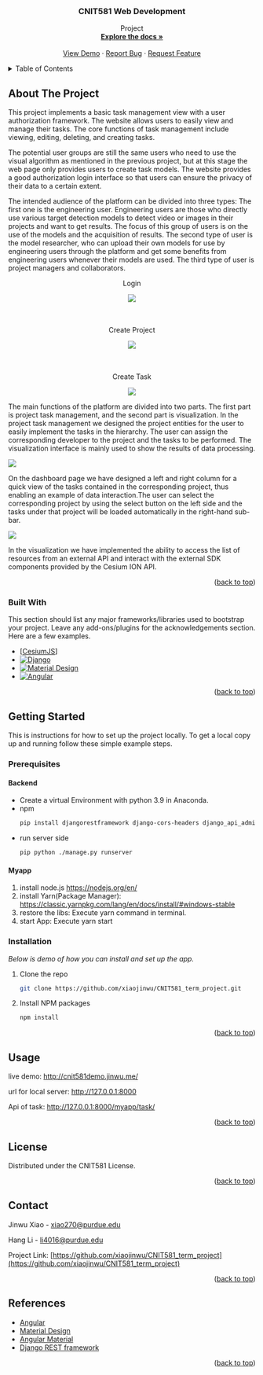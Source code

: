 <!-- Improved compatibility of back to top link: See: https://github.com/othneildrew/Best-README-Template/pull/73 -->
<a name="readme-top"></a>
<!--
*** Thanks for checking out the Best-README-Template. If you have a suggestion
*** that would make this better, please fork the repo and create a pull request
*** or simply open an issue with the tag "enhancement".
*** Don't forget to give the project a star!
*** Thanks again! Now go create something AMAZING! :D
-->



<!-- PROJECT SHIELDS -->
<!--
*** I'm using markdown "reference style" links for readability.
*** Reference links are enclosed in brackets [ ] instead of parentheses ( ).
*** See the bottom of this document for the declaration of the reference variables
*** for contributors-url, forks-url, etc. This is an optional, concise syntax you may use.
*** https://www.markdownguide.org/basic-syntax/#reference-style-links
-->



<!-- PROJECT LOGO -->
<br />
<div align="center">

  <h3 align="center">CNIT581 Web Development</h3>

  <p align="center">
    Project
    <br />
    <a href="https://github.com/xiaojinwu/CNIT581_term_project"><strong>Explore the docs »</strong></a>
    <br />
    <br />
    <a href="https://github.com/xiaojinwu/CNIT581_term_project">View Demo</a>
    ·
    <a href="https://github.com/xiaojinwu/CNIT581_term_project">Report Bug</a>
    ·
    <a href="https://github.com/xiaojinwu/CNIT581_term_project">Request Feature</a>
  </p>
</div>



<!-- TABLE OF CONTENTS -->
<details>
  <summary>Table of Contents</summary>
  <ol>
    <li>
      <a href="#about-the-project">About The Project</a>
      <ul>
        <li><a href="#built-with">Built With</a></li>
      </ul>
    </li>
    <li>
      <a href="#getting-started">Getting Started</a>
      <ul>
        <li><a href="#prerequisites">Prerequisites</a></li>
        <li><a href="#installation">Installation</a></li>
      </ul>
    </li>
    <li><a href="#usage">Usage</a></li>
    <li><a href="#license">License</a></li>
    <li><a href="#contact">Contact</a></li>
    <li><a href="#References">References</a></li>
  </ol>
</details>



<!-- ABOUT THE PROJECT -->
## About The Project

This project implements a basic task management view with a user authorization framework. The website allows users to easily view and manage their tasks. The core functions of task management include viewing, editing, deleting, and creating tasks.
<br />

The potential user groups are still the same users who need to use the visual algorithm as mentioned in the previous project, but at this stage the web page only provides users to create task models.
The website provides a good authorization login interface so that users can ensure the privacy of their data to a certain extent.
<br />

The intended audience of the platform can be divided into three types: 
The first one is the engineering user. Engineering users are those who directly use various target detection models to detect video or images in their projects and want to get results. The focus of this group of users is on the use of the models and the acquisition of results.
The second type of user is the model researcher, who can upload their own models for use by engineering users through the platform and get some benefits from engineering users whenever their models are used.
The third type of user is project managers and collaborators.

<p align="center" >
    Login
</p>
<div align="center">
  <img src="img/img1.png">
</div>

<br />
<br />

<p align="center" >
    Create Project
</p>
<div align="center">
  <img src="img/img5.png">
</div>

<br />
<br />

<p align="center" >
    Create Task
</p>
<div align="center">
  <img src="img/img3.png">
</div>

The main functions of the platform are divided into two parts. The first part is project task management, and the second part is visualization. In the project task management we designed the project entities for the user to easily implement the tasks in the hierarchy. The user can assign the corresponding developer to the project and the tasks to be performed. The visualization interface is mainly used to show the results of data processing.




<img src="img/img4.png">

On the dashboard page we have designed a left and right column for a quick view of the tasks contained in the corresponding project, thus enabling an example of data interaction.The user can select the corresponding project by using the select button on the left side and the tasks under that project will be loaded automatically in the right-hand sub-bar.

<img src="img/img_vis.png">

In the visualization we have implemented the ability to access the list of resources from an external API and interact with the external SDK components provided by the Cesium ION API.

<p align="right">(<a href="#readme-top">back to top</a>)</p>



### Built With

This section should list any major frameworks/libraries used to bootstrap your project. Leave any add-ons/plugins for the acknowledgements section. Here are a few examples.
* [[CesiumJS](https://cesium.com/cesiumjs/)]
* [![Django](https://img.shields.io/badge/Django-092E20?style=for-the-badge&logo=django&logoColor=white)](https://www.djangoproject.com/)
* [![Material Design ][Material_Design]][Material-url]
* [![Angular][Angular.io]][Angular-url]


<p align="right">(<a href="#readme-top">back to top</a>)</p>



<!-- GETTING STARTED -->
## Getting Started

This is instructions for how to set up the project locally.
To get a local copy up and running follow these simple example steps.

### Prerequisites

#### Backend
* Create a virtual Environment with python 3.9 in Anaconda.
* npm
  ```sh
  pip install djangorestframework django-cors-headers django_api_admin
  ```
* run server side
  ```sh
  pip python ./manage.py runserver
  ```

#### Myapp
1. install node.js https://nodejs.org/en/
2. install Yarn(Package Manager): https://classic.yarnpkg.com/lang/en/docs/install/#windows-stable
3. restore the libs: Execute  yarn command in terminal. 
4. start App: Execute yarn start

### Installation

_Below is demo of how you can install and set up the app._

1. Clone the repo
   ```sh
   git clone https://github.com/xiaojinwu/CNIT581_term_project.git
   ```
2. Install NPM packages
   ```sh
   npm install
   ```
<p align="right">(<a href="#readme-top">back to top</a>)</p>



<!-- USAGE EXAMPLES -->
## Usage

live demo: http://cnit581demo.jinwu.me/

url for local server: http://127.0.0.1:8000

Api of task: http://127.0.0.1:8000/myapp/task/




<p align="right">(<a href="#readme-top">back to top</a>)</p>

<!-- LICENSE -->
## License

Distributed under the CNIT581 License. 

<p align="right">(<a href="#readme-top">back to top</a>)</p>



<!-- CONTACT -->
## Contact

Jinwu Xiao - [xiao270@purdue.edu](xiao270@purdue.edu)

Hang Li - [li4016@purdue.edu](li4016@purdue.edu)

Project Link: [https://github.com/xiaojinwu/CNIT581_term_project](https://github.com/xiaojinwu/CNIT581_term_project)

<p align="right">(<a href="#readme-top">back to top</a>)</p>



<!-- ACKNOWLEDGMENTS -->
## References

* [Angular](https://angular.io/)
* [Material Design](https://m3.material.io/)
* [Angular Material](https://material.angular.io/)
* [Django REST framework](https://www.django-rest-framework.org/)

<p align="right">(<a href="#readme-top">back to top</a>)</p>



<!-- MARKDOWN LINKS & IMAGES -->
<!-- https://www.markdownguide.org/basic-syntax/#reference-style-links -->
[contributors-shield]: https://img.shields.io/github/contributors/othneildrew/Best-README-Template.svg?style=for-the-badge
[contributors-url]: https://github.com/othneildrew/Best-README-Template/graphs/contributors
[forks-shield]: https://img.shields.io/github/forks/othneildrew/Best-README-Template.svg?style=for-the-badge
[forks-url]: https://github.com/othneildrew/Best-README-Template/network/members
[stars-shield]: https://img.shields.io/github/stars/othneildrew/Best-README-Template.svg?style=for-the-badge
[stars-url]: https://github.com/othneildrew/Best-README-Template/stargazers
[issues-shield]: https://img.shields.io/github/issues/othneildrew/Best-README-Template.svg?style=for-the-badge
[issues-url]: https://github.com/othneildrew/Best-README-Template/issues
[license-shield]: https://img.shields.io/github/license/othneildrew/Best-README-Template.svg?style=for-the-badge
[license-url]: https://github.com/othneildrew/Best-README-Template/blob/master/LICENSE.txt
[linkedin-shield]: https://img.shields.io/badge/-LinkedIn-black.svg?style=for-the-badge&logo=linkedin&colorB=555
[linkedin-url]: https://linkedin.com/in/othneildrew
[product-screenshot]: images/screenshot.png

[React.js]: https://img.shields.io/badge/React-20232A?style=for-the-badge&logo=react&logoColor=61DAFB
[React-url]: https://reactjs.org/

[Angular.io]: https://img.shields.io/badge/Angular-DD0031?style=for-the-badge&logo=angular&logoColor=white
[Angular-url]: https://angular.io/
[Material_Design]: https://img.shields.io/badge/-Material%20Design-brightgreen
[Material-url]: https://m3.material.io/


[Bootstrap.com]: https://img.shields.io/badge/Bootstrap-563D7C?style=for-the-badge&logo=bootstrap&logoColor=white
[Bootstrap-url]: https://getbootstrap.com
[JQuery.com]: https://img.shields.io/badge/jQuery-0769AD?style=for-the-badge&logo=jquery&logoColor=white
[JQuery-url]: https://jquery.com 

[Djiango]: https://img.shields.io/badge/Django-092E20?style=for-the-badge&logo=django&logoColor=green
[Django-url]: https://www.djangoproject.com/

[Cesium]: https://img.shields.io/badge/Cesium-092E20?style=for-the-badge&logo=cesium&logoColor=green
[Cesium-url]: https://cesium.com/
